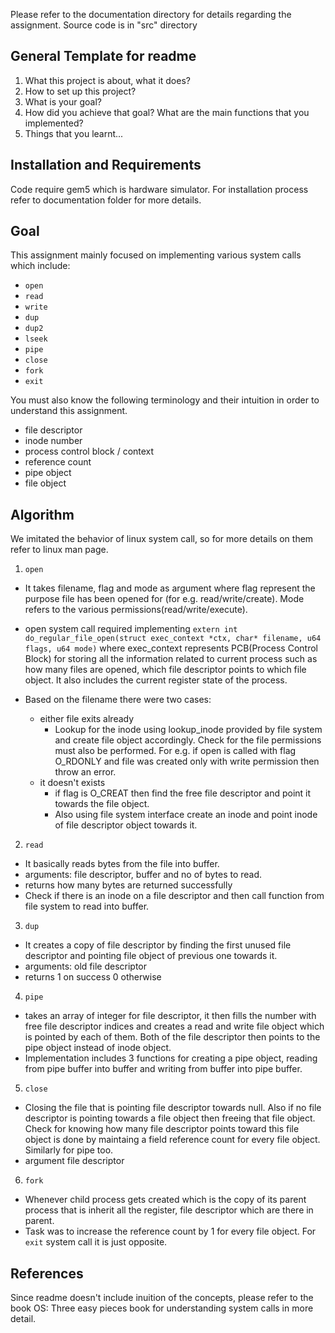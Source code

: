 Please refer to the documentation directory for details regarding the assignment.
Source code is in "src" directory
## General Template for readme

1. What this project is about, what it does?
2. How to set up this project?
3. What is your goal?
4. How did you achieve that goal? What are the main functions that you implemented?
5. Things that you learnt...

## Installation and Requirements
Code require gem5 which is hardware simulator. For installation process refer to documentation folder for more details.

## Goal
This assignment mainly focused on implementing various system calls which include:

- `open`
- `read`
- `write`
- `dup`
- `dup2`
- `lseek`
- `pipe`
- `close`
- `fork`
- `exit`

You must also know the following terminology and their intuition in order to understand this assignment.

- file descriptor
- inode number
- process control block / context
- reference count
- pipe object
- file object

## Algorithm
We imitated the behavior of linux system call, so for more details on them refer to linux man page.
1. `open`
  - It takes filename, flag and mode as argument where flag represent the purpose file has been opened for (for e.g. read/write/create). Mode refers to the various permissions(read/write/execute).
  - open system call required implementing `extern int do_regular_file_open(struct exec_context *ctx, char* filename, u64 flags, u64 mode)` where exec_context represents PCB(Process Control Block) for storing all the information related to current process such as how many files are opened, which file descriptor points to which file object. It also includes the current register state of the process.  

  - Based on the filename there were two cases:
    - either file exits already
      - Lookup for the inode using lookup_inode provided by file system and create file object accordingly. Check for the file permissions must also be performed. For e.g. if open is called with flag O_RDONLY and file was created only with write permission then throw an error.
    - it doesn't exists
      - if flag is O_CREAT then find the free file descriptor and point it towards the file object.
      - Also using file system interface create an inode and point inode of file descriptor object towards it.

2. `read`
  - It basically reads bytes from the file into buffer.
  - arguments: file descriptor, buffer and no of bytes to read.
  - returns how many bytes are returned successfully
  - Check if there is an inode on a file descriptor and then call function from file system to read into buffer.

3. `dup`
  - It creates a copy of file descriptor by finding the first unused file descriptor and pointing file object of previous one towards it.
  - arguments: old file descriptor
  - returns 1 on success 0 otherwise

4. `pipe`
  - takes an array of integer for file descriptor, it then fills the number with free file descriptor indices and creates a read and write file object which is pointed by each of them. Both of the file descriptor then points to the pipe object instead of inode object.
  - Implementation includes 3 functions for creating a pipe object, reading from pipe buffer into buffer and writing from buffer into pipe buffer.

5. `close`
  - Closing the file that is pointing file descriptor towards null. Also if no file descriptor is pointing towards a file object then freeing that file object. Check for knowing how many file descriptor points toward this file object is done by maintaing a field reference count for every file object. Similarly for pipe too.
  - argument file descriptor

6. `fork`
  - Whenever child process gets created which is the copy of its parent process that is inherit all the register, file descriptor which are there in parent.
  - Task was to increase the reference count by 1 for every file object. For `exit` system call it is just opposite.

## References
Since readme doesn't include inuition of the concepts, please refer to the book OS: Three easy pieces book for understanding system calls in more detail.

